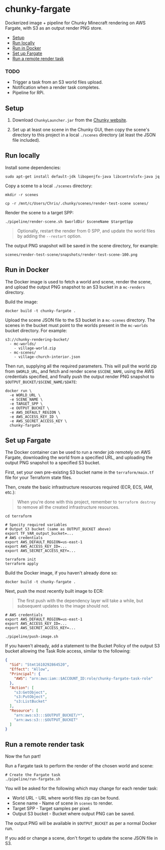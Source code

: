 # chunky-fargate

Dockerized image + pipeline for Chunky Minecraft rendering on AWS Fargate, with
S3 as an output render PNG store.

* [Setup](#setup)
* [Run locally](#run-locally)
* [Run in Docker](#run-in-docker)
* [Set up Fargate](#set-up-fargate)
* [Run a remote render task](#run-a-remote-render-task)

### TODO

- Trigger a task from an S3 world files upload.
- Notification when a render task completes.
- Pipeline for RPi.


## Setup

1. Download `ChunkyLauncher.jar` from the
[Chunky website](https://chunky.llbit.se/).

2. Set up at least one scene in the Chunky GUI, then copy the scene's directory
   to this project in a local `./scenes` directory
   (at least the JSON file included).


## Run locally

Install some dependencies:

```shell
sudo apt-get install default-jdk libopenjfx-java libcontrolsfx-java jq
```

Copy a scene to a local `./scenes` directory:

```
mkdir -r scenes

cp -r /mnt/c/Users/Chris/.chunky/scenes/render-test-scene scenes/
```

Render the scene to a target SPP:

```shell
./pipeline/render-scene.sh $worldDir $sceneName $targetSpp
```

> Optionally, restart the render from 0 SPP, and update the world files by
> adding the `--restart` option.

The output PNG snapshot will be saved in the scene directory, for example:

```
scenes/render-test-scene/snapshots/render-test-scene-100.png
```


## Run in Docker

The Docker image is used to fetch a world and scene, render the scene, and
upload the output PNG snapshot to an S3 bucket in a `mc-renders` directory.

Build the image:

```shell
docker build -t chunky-fargate .
```

Upload the scene JSON file to the S3 bucket in a `mc-scenes` directory. The
scenes in the bucket must point to the worlds present in the `mc-worlds` bucket
directory. For example:

```
s3://chunky-rendering-bucket/
  - mc-worlds/
    - village-world.zip
  - mc-scenes/
    - village-church-interior.json
```

Then run, supplying all the required parameters. This will pull the world zip
from `$WORLD_URL`, and fetch and render scene `$SCENE_NAME`, using the AWS
credentials specified, and finally push the output render PNG snapshot to
`$OUTPUT_BUCKET/$SCENE_NAME/$DATE`:

```shell
docker run \
  -e WORLD_URL \
  -e SCENE_NAME \
  -e TARGET_SPP \
  -e OUTPUT_BUCKET \
  -e AWS_DEFAULT_REGION \
  -e AWS_ACCESS_KEY_ID \
  -e AWS_SECRET_ACCESS_KEY \
  chunky-fargate
```


## Set up Fargate

The Docker container can be used to run a render job remotely on AWS Fargate,
downloading the world from a specified URL, and uploading the output PNG
snapshot to a specified S3 bucket.

First, set your own pre-existing S3 bucket name in the `terraform/main.tf` file
for your Terraform state files.

Then, create the basic infrastructure resources required (ECR, ECS, IAM, etc.):

> When you're done with this project, remember to `terraform destroy` to remove
> all the created infrastructure resources.

```shell
cd terraform

# Specity required variables
# Output S3 bucket (same as OUTPUT_BUCKET above)
export TF_VAR_output_bucket=...
# AWS credentials
export AWS_DEFAULT_REGION=us-east-1
export AWS_ACCESS_KEY_ID=...
export AWS_SECRET_ACCESS_KEY=...

terraform init
terraform apply
```

Build the Docker image, if you haven't already done so:

```shell
docker build -t chunky-fargate .
```

Next, push the most recently built image to ECR:

> The first push with the dependency layer will take a while, but subsequent
> updates to the image should not.

```shell
# AWS credentials
export AWS_DEFAULT_REGION=us-east-1
export AWS_ACCESS_KEY_ID=...
export AWS_SECRET_ACCESS_KEY=...

./pipeline/push-image.sh
```

If you haven't already, add a statement to the Bucket Policy of the output
S3 bucket allowing the Task Role access, similar to the following:

```json
{
  "Sid": "Stmt1610292864520",
  "Effect": "Allow",
  "Principal": {
    "AWS": "arn:aws:iam::$ACCOUNT_ID:role/chunky-fargate-task-role"
  },
  "Action": [
    "s3:GetObject",
    "s3:PutObject",
    "s3:ListBucket"
  ],
  "Resource": [
    "arn:aws:s3:::$OUTPUT_BUCKET/*",
    "arn:aws:s3:::$OUTPUT_BUCKET"
  ]
}
```


## Run a remote render task

Now the fun part!

Run a Fargate task to perform the render of the chosen world and scene:

```shell
# Create the Fargate task
./pipeline/run-fargate.sh
```

You will be asked for the following which may change for each render task:

* World URL - URL where world files zip can be found.
* Scene name - Name of scene in `scenes` to render.
* Target SPP - Target samples per pixel.
* Output S3 bucket - Bucket where output PNG can be saved.

The output PNG will be available in `$OUTPUT_BUCKET` as per a normal Docker run.

If you add or change a scene, don't forget to update the scene JSON file in S3.
